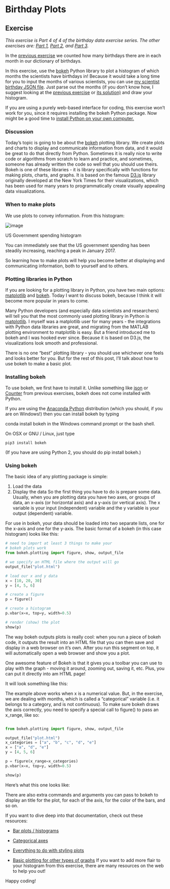 # Birthday Plots   
## Exercise 

_This exercise is Part 4 of 4 of the birthday data exercise series. The other exercises are: [Part 1](http://www.practicepython.org/exercise/2017/01/24/33-birthday-dictionaries.html), [Part 2](http://www.practicepython.org/exercise/2017/02/06/34-birthday-json.html), and [Part 3](http://www.practicepython.org/exercise/2017/02/06/34-birthday-json.html)._

In the [previous exercise](http://www.practicepython.org/exercise/2017/02/06/34-birthday-json.html) we counted how many birthdays there are in each month in our dictionary of birthdays.

In this exercise, use the [bokeh](http://www.practicepython.org/exercise/2017/02/06/34-birthday-json.html) Python library to plot a histogram of which months the scientists have birthdays in! Because it would take a long time for you to input the months of various scientists, you can use [my scientist birthday JSON file](http://www.practicepython.org/assets/scientist_birthdays.json). Just parse out the months (if you don’t know how, I suggest looking at the [previous exercise](http://www.practicepython.org/exercise/2017/02/28/35-birthday-months.html) or [its solution)](http://www.practicepython.org/solution/2017/03/19/35-birthday-months-solutions.html) and draw your histogram.

If you are using a purely web-based interface for coding, this exercise won’t work for you, since it requires installing the bokeh Python package. Now might be a good time to [install Python on your own computer.](http://www.practicepython.org/blog/2017/03/24/install-python.html)

### Discussion

Today’s topic is going to be about the [bokeh](http://bokeh.pydata.org/en/latest/) plotting library. We create plots and charts to display and communicate information from data, and it would be great to do that directly from Python. Sometimes it is really nice to write code or algorithms from scratch to learn and practice, and sometimes, someone has already written the code so well that you should use theirs. Bokeh is one of these libraries - it is library specifically with functions for making plots, charts, and graphs. It is based on the famous [D3.js](https://d3js.org/) library originally developed at the New York Times for their visualizations, which has been used for many years to programmatically create visually appealing data visualizations.

### When to make plots

We use plots to convey information. From this histogram:

![image](http://www.practicepython.org/assets/imgs/united-states-government-spending.png)

US Government spending histogram

You can immediately see that the US government spending has been steadily increasing, reaching a peak in January 2017.

So learning how to make plots will help you become better at displaying and communicating information, both to yourself and to others.

### Plotting libraries in Python

If you are looking for a plotting library in Python, you have two main options: [matplotlib](http://www.practicepython.org/assets/imgs/united-states-government-spending.png) and [bokeh](http://bokeh.pydata.org/en/latest/). Today I want to discuss bokeh, because I think it will become more popular in years to come.

Many Python developers (and especially data scientists and researchers) will tell you that the most commonly used plotting library in Python is [matplotlib](http://bokeh.pydata.org/en/latest/). I myself was a matplotlib user for many years - the integrations with Python data libraries are great, and migrating from the MATLAB plotting environment to matplotlib is easy. But a friend introduced me to bokeh and I was hooked ever since. Because it is based on D3.js, the visualizations look smooth and professional.

There is no one “best” plotting library - you should use whichever one feels and looks better for you. But for the rest of this post, I’ll talk about how to use bokeh to make a basic plot.

### Installing bokeh

To use bokeh, we first have to install it. Unlike something like [json](http://bokeh.pydata.org/en/latest/) or [Counter](https://docs.python.org/3/library/collections.html#collections.Counter) from previous exercises, bokeh does not come installed with Python.

If you are using the [Anaconda Python](https://www.continuum.io/downloads) distribution (which you should, if you are on Windows!) then you can install bokeh by typing

conda install bokeh
in the Windows command prompt or the bash shell.

On OSX or GNU / Linux, just type


```pythonstub
pip3 install bokeh
```
(If you have are using Python 2, you should do pip install bokeh.)

### Using bokeh

The basic idea of any plotting package is simple:

1. Load the data
2. Display the data
So the first thing you have to do is prepare some data. Usually, when you are plotting data you have two axes, or groups of data, an x-axis (or horizontal axis) and a y-axis (or vertical axis). The x variable is your input (independent) variable and the y variable is your output (dependent) variable.

For use in bokeh, your data should be loaded into two separate lists, one for the x-axis and one for the y-axis. The basic format of a bokeh (in this case histogram) looks like this:
```python
# need to import at least 3 things to make your
# bokeh plots work
from bokeh.plotting import figure, show, output_file

# we specify an HTML file where the output will go
output_file("plot.html")

# load our x and y data
x = [10, 20, 30]
y = [4, 5, 6]

# create a figure
p = figure()

# create a histogram
p.vbar(x=x, top=y, width=0.5)

# render (show) the plot
show(p)
```
The way bokeh outputs plots is really cool: when you run a piece of bokeh code, it outputs the result into an HTML file that you can then save and display in a web browser on it’s own. After you run this segment on top, it will automatically open a web browser and show you a plot.

One awesome feature of Bokeh is that it gives you a toolbar you can use to play with the graph - moving it around, zooming out, saving it, etc. Plus, you can put it directly into am HTML page!

It will look something like this:

The example above works when x is a numerical value. But, in the exercise, we are dealing with months, which is called a “categorical” variable (i.e. it belongs to a category, and is not continuous). To make sure bokeh draws the axis correctly, you need to specify a special call to figure() to pass an x_range, like so:
```python

from bokeh.plotting import figure, show, output_file

output_file("plot.html")
x_categories = ["a", "b", "c", "d", "e"]
x = ["a", "d", "e"]
y = [4, 5, 6]

p = figure(x_range=x_categories)
p.vbar(x=x, top=y, width=0.5)

show(p)
```
Here’s what this one looks like:

There are also extra commands and arguments you can pass to bokeh to display an title for the plot, for each of the axis, for the color of the bars, and so on.

If you want to dive deep into that documentation, check out these resources:

* [Bar plots / histograms](https://www.continuum.io/downloads)

* [Categorical axes](https://www.continuum.io/downloads)

* [Everything to do with styling plots](https://www.continuum.io/downloads)
* [Basic plotting for other types of graphs](https://www.continuum.io/downloads)
If you want to add more flair to your histogram from this exercise, there are many resources on the web to help you out!

Happy coding!

